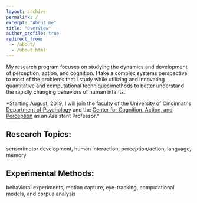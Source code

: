 ```yaml
---
layout: archive
permalink: /
excerpt: "About me"
title: "Overview"
author_profile: true
redirect_from: 
  - /about/
  - /about.html
---
```


My research program focuses on studying the dynamics and development of perception, action, and cognition. I take a complex systems perspective to most of the problems that I study while utilizing and innovating quantitative and computational techniques/methods to better understand the rapidly changing behaviors of human infants. 

&ast;Starting August, 2019, I will join the faculty of the University of Cincinnati's [Department of Psychology](https://www.artsci.uc.edu/departments/psychology.html) and the
[Center for Cognition, Action, and Perception](https://www.artsci.uc.edu/cap.html) as an Assistant Professor.&ast;

Research Topics:
----------------

sensorimotor development, human interaction, perception/action, language, memory

Experimental Methods:
---------------------
behavioral experiments, motion capture, eye-tracking, computational models, and corpus analysis





